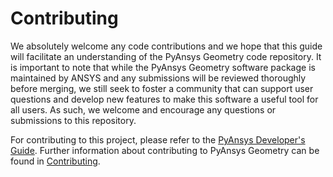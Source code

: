 # Contributing

We absolutely welcome any code contributions and we hope that this
guide will facilitate an understanding of the PyAnsys Geometry code
repository. It is important to note that while the PyAnsys Geometry software
package is maintained by ANSYS and any submissions will be reviewed
thoroughly before merging, we still seek to foster a community that can
support user questions and develop new features to make this software
a useful tool for all users. As such, we welcome and encourage any
questions or submissions to this repository.

For contributing to this project, please refer to the [PyAnsys Developer's Guide].
Further information about contributing to PyAnsys Geometry can be found in [Contributing].

[PyAnsys Developer's Guide]: https://dev.docs.pyansys.com/index.html
[Contributing]: https://geometry.docs.pyansys.com/version/dev/contributing.html
